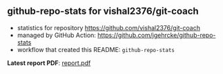 ## github-repo-stats for vishal2376/git-coach

- statistics for repository https://github.com/vishal2376/git-coach
- managed by GitHub Action: https://github.com/jgehrcke/github-repo-stats
- workflow that created this README: `github-repo-stats`

**Latest report PDF**: [report.pdf](https://github.com/vishal2376/git-coach/raw/github-repo-stats/vishal2376/git-coach/latest-report/report.pdf)

